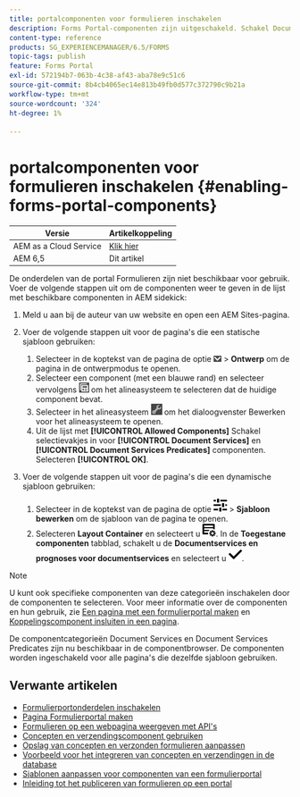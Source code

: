 ```yaml
---
title: portalcomponenten voor formulieren inschakelen
description: Forms Portal-componenten zijn uitgeschakeld. Schakel Document Services en Document Services Predicates-groepen in om Forms Portal-componenten in te schakelen.
content-type: reference
products: SG_EXPERIENCEMANAGER/6.5/FORMS
topic-tags: publish
feature: Forms Portal
exl-id: 572194b7-063b-4c38-af43-aba78e9c51c6
source-git-commit: 8b4cb4065ec14e813b49fb0d577c372790c9b21a
workflow-type: tm+mt
source-wordcount: '324'
ht-degree: 1%

---
```


# portalcomponenten voor formulieren inschakelen {#enabling-forms-portal-components}

| Versie | Artikelkoppeling |
| -------- | ---------------------------- |
| AEM as a Cloud Service | [Klik hier](https://experienceleague.adobe.com/docs/experience-manager-cloud-service/content/forms/adaptive-forms-authoring/authoring-adaptive-forms-foundation-components/configure-forms-portal.html) |
| AEM 6,5 | Dit artikel |

De onderdelen van de portal Formulieren zijn niet beschikbaar voor gebruik. Voer de volgende stappen uit om de componenten weer te geven in de lijst met beschikbare componenten in AEM sidekick:

1. Meld u aan bij de auteur van uw website en open een AEM Sites-pagina.

1. Voer de volgende stappen uit voor de pagina&#39;s die een statische sjabloon gebruiken:

   1. Selecteer in de koptekst van de pagina de optie ![canvas-drop-down](assets/canvas-drop-down.png) > **Ontwerp** om de pagina in de ontwerpmodus te openen.
   1. Selecteer een component (met een blauwe rand) en selecteer vervolgens ![op veldniveau](assets/field-level.png) om het alineasysteem te selecteren dat de huidige component bevat.
   1. Selecteer in het alineasysteem ![settings_icon](assets/settings_icon.png) om het dialoogvenster Bewerken voor het alineasysteem te openen.
   1. Uit de lijst met **[!UICONTROL Allowed Components]** Schakel selectievakjes in voor **[!UICONTROL Document Services]** en **[!UICONTROL Document Services Predicates]** componenten. Selecteren **[!UICONTROL OK]**.

1. Voer de volgende stappen uit voor de pagina&#39;s die een dynamische sjabloon gebruiken:

   1. Selecteer in de koptekst van de pagina de optie ![eigenschappen](assets/properties.png) > **Sjabloon bewerken** om de sjabloon van de pagina te openen.
   1. Selecteren **Layout Container** en selecteert u ![FeedManagement](/help/forms/using/assets/feedmanagement.png). In de **Toegestane componenten** tabblad, schakelt u de **Documentservices en prognoses voor documentservices** en selecteert u ![aem_6_3_forms_save](assets/aem_6_3_forms_save.png).

>[!NOTE]
>
>U kunt ook specifieke componenten van deze categorieën inschakelen door de componenten te selecteren. Voor meer informatie over de componenten en hun gebruik, zie [Een pagina met een formulierportal maken](/help/forms/using/creating-form-portal-page.md) en [Koppelingscomponent insluiten in een pagina](/help/forms/using/embedding-link-component-page.md).

De componentcategorieën Document Services en Document Services Predicates zijn nu beschikbaar in de componentbrowser. De componenten worden ingeschakeld voor alle pagina&#39;s die dezelfde sjabloon gebruiken.

## Verwante artikelen

* [Formulierportonderdelen inschakelen](/help/forms/using/enabling-forms-portal-components.md)
* [Pagina Formulierportal maken](/help/forms/using/creating-form-portal-page.md)
* [Formulieren op een webpagina weergeven met API&#39;s](/help/forms/using/listing-forms-webpage-using-apis.md)
* [Concepten en verzendingscomponent gebruiken](/help/forms/using/draft-submission-component.md)
* [Opslag van concepten en verzonden formulieren aanpassen](/help/forms/using/draft-submission-component.md)
* [Voorbeeld voor het integreren van concepten en verzendingen in de database](/help/forms/using/integrate-draft-submission-database.md)
* [Sjablonen aanpassen voor componenten van een formulierportal](/help/forms/using/customizing-templates-forms-portal-components.md)
* [Inleiding tot het publiceren van formulieren op een portal](/help/forms/using/introduction-publishing-forms.md)
